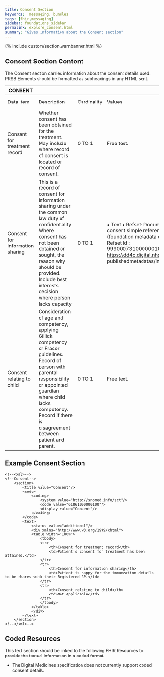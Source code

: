 ```yaml
---
title: Consent Section
keywords:  messaging, bundles
tags: [fhir,messaging]
sidebar: foundations_sidebar
permalink: explore_consent.html
summary: "Gives information about the Consent section"
---
```


{% include custom/section.warnbanner.html %}

## Consent Section Content ##
The Consent section carries information about the consent details used. PRSB Elements should be formatted as subheadings in any HTML sent.

| CONSENT                          |                                                                                                                                                                                                                                                                    |             |                                                                                                                                                                                              |                                  |                          |
|----------------------------------|--------------------------------------------------------------------------------------------------------------------------------------------------------------------------------------------------------------------------------------------------------------------|-------------|----------------------------------------------------------------------------------------------------------------------------------------------------------------------------------------------|----------------------------------|--------------------------|
| Data Item                        | Description                                                                                                                                                                                                                                                        | Cardinality | Values                                                                                                                                                                                       | Mandatory/required/     optional | FHIR Target              |
| Consent for treatment record     | Whether   consent has been obtained for the treatment. May include where record of   consent is located or record of consent.                                                                                                                                      | 0   TO 1    | Free   text.                                                                                                                                                                                 | <font color="red">Optional</font>                         | Composition.section.text |
| Consent for information sharing  | This   is a record of consent for information sharing under the common law duty of   confidentiality. Where consent has not been obtained or sought, the reason   why should be provided. Include best interests decision where person lacks   capacity            | 0   TO 1    |  • Text      • Refset: Document consent simple   reference set (foundation metadata concept) Refset Id :   999000731000000109  https://dd4c.digital.nhs.uk/dd4c/ publishedmetadatas/intid/66. | <font color="red">Optional</font>                         | Composition.section.text |
| Consent relating to child        | Consideration   of age and competency, applying Gillick competency or Fraser guidelines.   Record of person with parental responsibility or appointed guardian where   child lacks competency. Record if there is disagreement between patient and   parent.       | 0   TO 1    | Free   text.                                                                                                                                                                                 | <font color="red">Optional</font>                         | Composition.section.text |

## Example Consent Section ##

```
<!--<xml>-->
<!--Consent-->
	<section>
		<title value="Consent"/>
		<code>
			<coding>
				<system value="http://snomed.info/sct"/>
				<code value="61861000000100"/>
				<display value="Consent"/>
			</coding>
		</code>
		<text>
			<status value="additional"/>
			<div xmlns="http://www.w3.org/1999/xhtml">
			<table width="100%">
				<tbody>
				<tr>
					<th>Consent for treatment record</th>
					<td>Patient's consent for treatment has been attained.</td>
				</tr>
				<tr>
					<th>Consent for information sharing</th>
					<td>Patient is happy for the immunzation details to be shares with their Registered GP.</td>
				</tr>
				<tr>
					<th>Consent relating to child</th>
					<td>Not Applicable</td>
				</tr>
				</tbody>
			</table>
			</div>
		</text>
	</section>
<!--</xml>-->
```

## Coded Resources ##

This text section should be linked to the following FHIR Resources to provide the textual information in a coded format.

- The Digital Medicines specification does not currently support coded consent details.